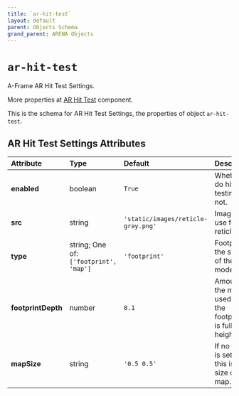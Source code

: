```yaml
---
title: `ar-hit-test`
layout: default
parent: Objects Schema
grand_parent: ARENA Objects
---
```


<!--CAUTION: This file is autogenerated from https://github.com/arenaxr/arena-schemas. Changes made here may be overwritten.-->


`ar-hit-test`
=============


A-Frame AR Hit Test Settings.

More properties at <a href='https://aframe.io/docs/1.5.0/components/ar-hit-test.html'>AR Hit Test</a> component.

This is the schema for AR Hit Test Settings, the properties of object `ar-hit-test`.

AR Hit Test Settings Attributes
--------------------------------

|Attribute|Type|Default|Description|Required|
| :--- | :--- | :--- | :--- | :--- |
|**enabled**|boolean|```True```|Whether to do hit-testing or not.|Yes|
|**src**|string|```'static/images/reticle-gray.png'```|Image to use for the reticle.|Yes|
|**type**|string; One of: ```['footprint', 'map']```|```'footprint'```|Footprint is the shape of the model.|No|
|**footprintDepth**|number|```0.1```|Amount of the model used for the footprint, 1 is full height.|No|
|**mapSize**|string|```'0.5 0.5'```|If no target is set then this is the size of the map.|No|
